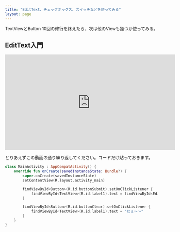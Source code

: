 ```yaml
---
title: "EditText、チェックボックス、スイッチなどを使ってみる"
layout: page
---
```


TextViewとButton 10回の修行を終えたら、次は他のViewも幾つか使ってみる。

## EditText入門

<iframe width="560" height="315" src="https://www.youtube.com/embed/4MGwDtuVH7Q" title="YouTube video player" frameborder="0" allow="accelerometer; autoplay; clipboard-write; encrypted-media; gyroscope; picture-in-picture; web-share" allowfullscreen></iframe>

とりあえずこの動画の通り繰り返してください。コードだけ貼っておきます。

```kotlin
class MainActivity : AppCompatActivity() {
    override fun onCreate(savedInstanceState: Bundle?) {
        super.onCreate(savedInstanceState)
        setContentView(R.layout.activity_main)

        findViewById<Button>(R.id.buttonSubmit).setOnClickListener {
            findViewById<TextView>(R.id.label1).text = findViewById<EditText>(R.id.edit1).text
        }

        findViewById<Button>(R.id.buttonClear).setOnClickListener {
            findViewById<TextView>(R.id.label1).text = "むぇ〜〜"
        }
    }
}
```
